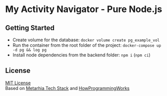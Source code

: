 # My Activity Navigator - Pure Node.js
## Getting Started 

- Create volume for the database: `docker volume create pg_example_vol`
- Run the container from the root folder of the project: `docker-compose up -d pg && log pg`
- Install node dependencies from the backend folder: `npm i` (`npm ci`)

## License

[MIT License](./LICENSE)<br>
Based on [Metarhia Tech Stack](https://metarhia.com) and [HowProgrammingWorks](https://github.com/HowProgrammingWorks/Index)

